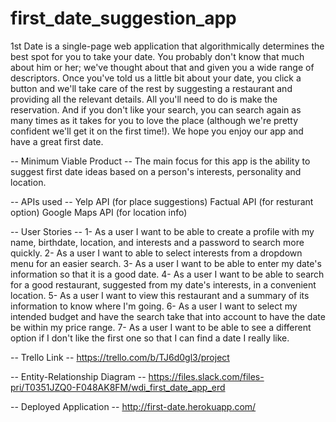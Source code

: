 # first_date_suggestion_app

1st Date is a single-page web application that algorithmically determines the best spot for you to take your date. You probably don't know that much about him or her; we've thought about that and given you a wide range of descriptors. Once you've told us a little bit about your date, you click a button and we'll take care of the rest by suggesting a restaurant and providing all the relevant details. All you'll need to do is make the reservation. And if you don't like your search, you can search again as many times as it takes for you to love the place (although we're pretty confident we'll get it on the first time!). We hope you enjoy our app and have a great first date. 

-- Minimum Viable Product --
The main focus for this app is the ability to suggest first date ideas based on a person's interests, personality and location.

-- APIs used --
Yelp API (for place suggestions)
Factual API (for resturant option)
Google Maps API (for location info)

-- User Stories --
1- As a user I want to be able to create a profile with my name, birthdate, location, 
and interests and a password to search more quickly.
2- As a user I want to able to select interests from a dropdown menu for an easier search.
3- As a user I want to be able to enter my date's information so that it is a good date.
4- As a user I want to be able to search for a good restaurant, suggested from my date's interests, 
in a convenient location.
5- As a user I want to view this restaurant and a summary of its information to know where I'm going.
6- As a user I want to select my intended budget and have the search take that into account to have the date be within my price range.
7- As a user I want to be able to see a different option if I don't like the first one so that I can find a date I really like.


-- Trello Link --
https://trello.com/b/TJ6d0gl3/project

-- Entity-Relationship Diagram --
https://files.slack.com/files-pri/T0351JZQ0-F048AK8FM/wdi_first_date_app_erd

-- Deployed Application --
http://first-date.herokuapp.com/

